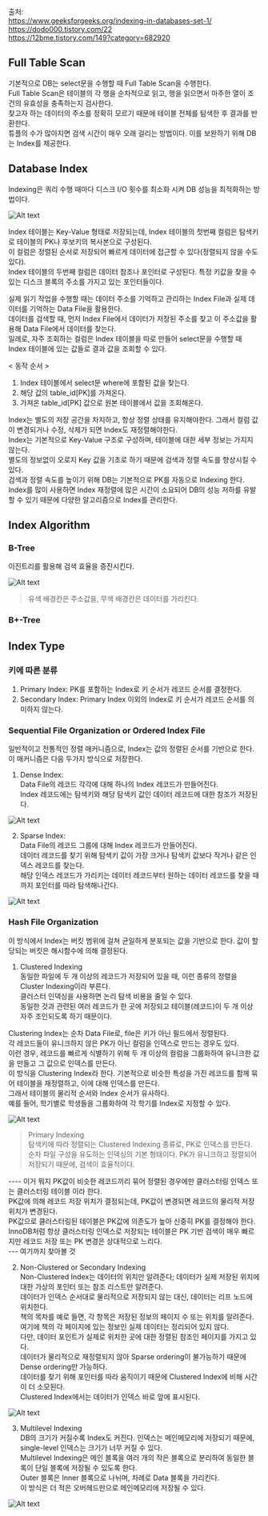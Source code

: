 출처:  
https://www.geeksforgeeks.org/indexing-in-databases-set-1/  
https://dodo000.tistory.com/22  
https://12bme.tistory.com/149?category=682920  
  
  
## Full Table Scan  
기본적으로 DB는 select문을 수행할 때 Full Table Scan을 수행한다.  
Full Table Scan은 테이블의 각 행을 순차적으로 읽고, 행을 읽으면서 마주한 열이 조건의 유효성을 충족하는지 검사한다.  
찾고자 하는 데이터의 주소를 정확히 모르기 때문에 테이블 전체를 탐색한 후 결과를 반환한다.    
튜플의 수가 많아지면 검색 시간이 매우 오래 걸리는 방법이다. 이를 보완하기 위해 DB는 Index를 제공한다.  

## Database Index  
Indexing은 쿼리 수행 때마다 디스크 I/O 횟수를 최소화 시켜 DB 성능을 최적화하는 방법이다.  
  
![Alt text](https://media.geeksforgeeks.org/wp-content/cdn-uploads/20190812183525/Structure-of-an-Index-in-Database.jpg)  
  
Index 테이블는 Key-Value 형태로 저장되는데, Index 테이블의 첫번째 컬럼은 탐색키로 테이블의 PK나 후보키의 복사본으로 구성된다.  
이 컬럼은 정렬된 순서로 저장되어 빠르게 데이터에 접근할 수 있다(정렬되지 않을 수도 있다).  
Index 테이블의 두번째 컬럼은 데이터 참조나 포인터로 구성된다. 특정 키값을 찾을 수 있는 디스크 블록의 주소를 가지고 있는 포인터들이다.  
  
실제 읽기 작업을 수행할 때는 데이터 주소를 기억하고 관리하는 Index File과 실제 데이터를 기억하는 Data File을 활용한다.  
데이터를 검색할 때, 먼저 Index File에서 데이터가 저장된 주소를 찾고 이 주소값을 활용해 Data File에서 데이터를 찾는다.  
일례로, 자주 조회하는 컬럼은 Index 테이블을 따로 만들어 select문을 수행할 때 Index 테이블에 있는 값들로 결과 값을 조회할 수 있다.  
  
< 동작 순서 >  
1. Index 테이블에서 select문 where에 포함된 값을 찾는다.  
2. 해당 값의 table_id[PK]를 가져온다.  
3. 가져온 table_id[PK] 값으로 원본 테이블에서 값을 조회해온다.  

Index는 별도의 저장 공간을 차지하고, 항상 정렬 상태를 유지해야한다. 그래서 컬럼 값이 변경되거나 수정, 삭제가 되면 Index도 재정렬해야한다.  
Index는 기본적으로 Key-Value 구조로 구성하며, 테이블에 대한 세부 정보는 가지지 않는다.  
별도의 정보없이 오로지 Key 값을 기초로 하기 때문에 검색과 정렬 속도를 향상시킬 수 있다.  
검색과 정렬 속도를 높이기 위해 DB는 기본적으로 PK를 자동으로 Indexing 한다.  
Index를 많이 사용하면 Index 재정렬에 많은 시간이 소요되어 DB의 성능 저하를 유발할 수 있기 때문에 다양한 알고리즘으로 Index를 관리한다.  
  
  
## Index Algorithm  
  
### B-Tree  
이진트리를 활용해 검색 효율을 증진시킨다.  
  
![Alt text](https://t1.daumcdn.net/cfile/tistory/996A22475AC8939A1B)  
  
> 유색 배경칸은 주소값을, 무색 배경칸은 데이터를 가리킨다.  

  
### B+-Tree  

  
  
## Index Type  

  
### 키에 따른 분류  
1. Primary Index: PK를 포함하는 Index로 키 순서가 레코드 순서를 결정한다.  
2. Secondary Index: Primary Index 이외의 Index로 키 순서가 레코드 순서를 의미하지 않는다.  
  
  
### Sequential File Organization or Ordered Index File  
일반적이고 전통적인 정렬 매커니즘으로, Index는 값의 정렬된 순서를 기반으로 한다.  
이 매커니즘은 다음 두가지 방식으로 저장한다.  

1. Dense Index:  
Data File의 레코드 각각에 대해 하나의 Index 레코드가 만들어진다.  
Index 레코드에는 탐색키와 해당 탐색키 값인 데이터 레코드에 대한 참조가 저장된다.  
  
![Alt text](https://media.geeksforgeeks.org/wp-content/cdn-uploads/20190812183521/Dense-Index.jpg)  
  
2. Sparse Index:  
Data File의 레코드 그룹에 대해 Index 레코드가 만들어진다.  
데이터 레코드를 찾기 위해 탐색키 값이 가장 크거나 탐색키 값보다 작거나 같은 인덱스 레코드를 찾는다.  
해당 인덱스 레코드가 가리키는 데이터 레코드부터 원하는 데이터 레코드를 찾을 때까지 포인터를 따라 탐색해나간다.  
  
![Alt text](https://media.geeksforgeeks.org/wp-content/cdn-uploads/20190812183518/Sparse-Index.jpg)  
  
  
### Hash File Organization  
이 방식에서 Index는 버킷 범위에 걸쳐 균일하게 분포되는 값을 기반으로 한다. 값이 할당되는 버킷은 해시함수에 의해 결정된다.  
  
1. Clustered Indexing  
동일한 파일에 두 개 이상의 레코드가 저장되어 있을 때, 이런 종류의 정렬을 Cluster Indexing이라 부른다.  
클러스터 인덱싱을 사용하면 논리 탐색 비용을 줄일 수 있다.  
동일한 것과 관련된 여러 레코드가 한 곳에 저장되고 테이블(레코드)이 두 개 이상 자주 조인되도록 하기 때문이다.  
  
Clustering Index는 순차 Data File로, file은 키가 아닌 필드에서 정렬된다.  
각 레코드들이 유니크하지 않은 PK가 아닌 컬럼을 인덱스로 만드는 경우도 있다.  
이런 경우, 레코드를 빠르게 식별하기 위해 두 개 이상의 컬럼을 그룹화하여 유니크한 값을 만들고 그 값으로 인덱스를 만든다.  
이 방식을 Clustering Index라 한다. 기본적으로 비슷한 특성을 가진 레코드를 함께 묶어 테이블을 재정렬하고, 이에 대해 인덱스를 만든다.  
그래서 테이블의 물리적 순서와 Index 순서가 유사하다.  
예를 들어, 학기별로 학생들을 그룹화하여 각 학기를 Index로 지정할 수 있다.  
  
![Alt text](https://media.geeksforgeeks.org/wp-content/cdn-uploads/gq/2016/07/cluster_index.png)  

  
> Primary Indexing  
> 탐색키에 따라 정렬되는 Clustered Indexing 종류로, PK로 인덱스를 만든다.  
> 순차 파일 구성을 유도하는 인덱싱의 기본 형태이다. PK가 유니크하고 정렬되어 저장되기 때문에, 검색이 효율적이다.  

---- 이거 뭐지
PK값이 비슷한 레코드끼리 묶어 정렬된 경우에만 클러스터링 인덱스 또는 클러스터링 테이블 이라 한다.  
PK값에 의해 레코드 저장 위치가 결정되는데, PK값이 변경되면 레코드의 물리적 저장 위치가 변경된다.  
PK값으로 클러스터링된 테이블은 PK값에 의존도가 높아 신중히 PK를 결정해야 한다.  
InnoDB처럼 항상 클러스터링 인덱스로 저장되는 테이블은 PK 기반 검색이 매우 빠르지만 레코드 저장 또는 PK 변경은 상대적으로 느리다.  
--- 여기까지 찾아볼 것
  
2. Non-Clustered or Secondary Indexing  
Non-Clustered Index는 데이터의 위치만 알려준다; 데이터가 실제 저장된 위치에 대한 가상의 포인터 또는 참조 리스트만 알려준다.  
데이터가 인덱스 순서대로 물리적으로 저장되지 않는 대신, 데이터는 리프 노드에 위치한다.  
책의 목차를 예로 들면, 각 항목은 저장된 정보의 페이지 수 또는 위치를 알려준다.  
여기에 책의 각 페이지에 있는 정보인 실제 데이터는 정리되어 있지 않다.  
다만, 데이터 포인트가 실제로 위치한 곳에 대한 정렬된 참조인 페이지를 가지고 있다.  
데이터가 물리적으로 재정렬되지 않아 Sparse ordering이 불가능하기 때문에 Dense ordering만 가능하다.  
데이터를 찾기 위해 포인터를 따라 움직이기 때문에 Clustered Index에 비해 시간이 더 소모된다.  
Clustered Index에서는 데이터가 인덱스 바로 앞에 표시된다.  
  
![Alt text](https://media.geeksforgeeks.org/wp-content/cdn-uploads/gq/2016/07/indexing3.png)  
  
3. Multilevel Indexing  
DB의 크기가 커질수록 Index도 커진다. 인덱스는 메인메모리에 저장되기 때문에, single-level 인덱스는 크기가 너무 커질 수 있다.  
Multilevel Indexing은 메인 블록을 여러 개의 작은 블록으로 분리하여 동일한 블록이 단일 블록에 저장될 수 있도록 한다.  
Outer 블록은 Inner 블록으로 나뉘며, 차례로 Data 블록을 가리킨다.  
이 방식은 더 적은 오버헤드만으로 메인메모리에 저장될 수 있다.  
  
![Alt text](https://media.geeksforgeeks.org/wp-content/cdn-uploads/20190812143045/Untitled-Diagram-41.png)  
  
